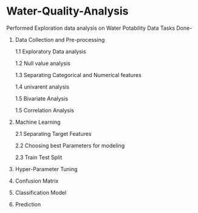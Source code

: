 # Water-Quality-Analysis
Performed Exploration data analysis on Water Potability Data
Tasks Done-
1. Data Collection and Pre-processing
 
   1.1 Exploratory Data analysis
   
   1.2  Null value analysis
   
   1.3 Separating Categorical and Numerical features
   
   1.4 univarent analysis
   
   1.5 Bivariate Analysis
   
   1.5 Correlation Analysis
   
2.  Machine Learning

     2.1 Separating Target Features
    
     2.2 Choosing best Parameters for modeling 
   
     2.3 Train Test Split
   
  
5. Hyper-Parameter Tuning

6. Confusion Matrix

7. Classification Model

8. Prediction
 
